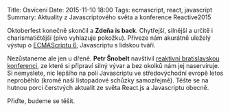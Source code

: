 Title: Osvíceni
Date: 2015-11-10 18:00
Tags: ecmascript, react, javascript
Summary: Aktuality z Javascriptového světa a konference Reactive2015

Oktoberfest konečně skončil a **Zdeňa is back**. Chytřejší, silnější a určitě
i charismatičtější (pivo vyhlazuje pokožku). Přiveze nám akurátně uleželý
výstup o [ECMAScriptu 6][1], Javascriptu s lidskou tváří.

Nezůstaneme ale jen u dřeně. **Petr Šnobelt** navštívil [reaktivní
bratislavskou konferenci][2], ze které si připraví silný vývar a bez okolků
nám jej naservíruje. Si nemyslete, nic lepšího na poli Javascriptu ve
středovýchodní evropě letos neproběhlo (kromě naší listopadové schůzky
samozřejmě). Těšte se na hutnou porci čerstvých aktualit ze světa
React.js a Javascriptu obecně.

Přiďte, budeme se těšit.

[1]: https://cs.wikipedia.org/wiki/ECMAScript
[2]: https://reactive2015.com/
